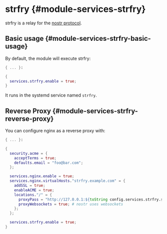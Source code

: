 # strfry {#module-services-strfry}

strfry is a relay for the [nostr protocol](https://github.com/nostr-protocol/nostr).

## Basic usage {#module-services-strfry-basic-usage}

By default, the module will execute strfry:

```nix
{ ... }:

{
  services.strfry.enable = true;
}
```
It runs in the systemd service named `strfry`.

## Reverse Proxy {#module-services-strfry-reverse-proxy}

You can configure nginx as a reverse proxy with:

```nix
{ ... }:

{
  security.acme = {
    acceptTerms = true;
    defaults.email = "foo@bar.com";
  };

  services.nginx.enable = true;
  services.nginx.virtualHosts."strfry.example.com" = {
    addSSL = true;
    enableACME = true;
    locations."/" = {
      proxyPass = "http://127.0.0.1:${toString config.services.strfry.settings.relay.port}";
      proxyWebsockets = true; # nostr uses websockets
    };
  };

  services.strfry.enable = true;
}
```
